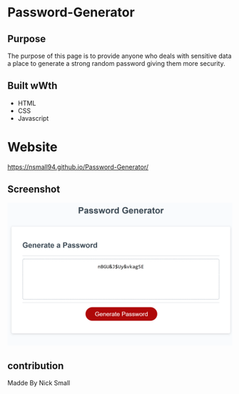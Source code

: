 # Password-Generator

## Purpose
The purpose of this page is to provide anyone who deals with 
sensitive data a place to generate a strong random password
giving them more security.

## Built wWth
* HTML
* CSS
* Javascript

# Website
https://nsmall94.github.io/Password-Generator/

## Screenshot
![Password-Generator screenshot](assets/images/screenshot.png)

## contribution
Madde By Nick Small


